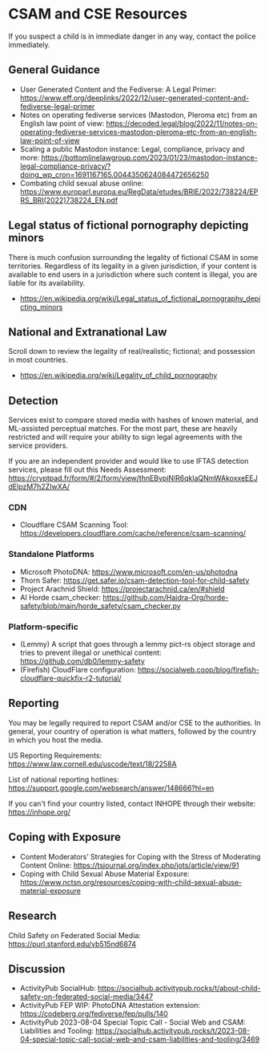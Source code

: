 # CSAM and CSE Resources
If you suspect a child is in immediate danger in any way, contact the police immediately.

## General Guidance
 - User Generated Content and the Fediverse: A Legal Primer: https://www.eff.org/deeplinks/2022/12/user-generated-content-and-fediverse-legal-primer
 - Notes on operating fediverse services (Mastodon, Pleroma etc) from an English law point of view: https://decoded.legal/blog/2022/11/notes-on-operating-fediverse-services-mastodon-pleroma-etc-from-an-english-law-point-of-view
 - Scaling a public Mastodon instance: Legal, compliance, privacy and more: https://bottomlinelawgroup.com/2023/01/23/mastodon-instance-legal-compliance-privacy/?doing_wp_cron=1691167165.0044350624084472656250
 - Combating child sexual abuse online: https://www.europarl.europa.eu/RegData/etudes/BRIE/2022/738224/EPRS_BRI(2022)738224_EN.pdf

## Legal status of fictional pornography depicting minors
There is much confusion surrounding the legality of fictional CSAM in some territories. Regardless of its legality in a given jurisdiction, if your content is available to end users in a jurisdiction where such content is illegal, you are liable for its availability. 
 - https://en.wikipedia.org/wiki/Legal_status_of_fictional_pornography_depicting_minors

## National and Extranational Law
Scroll down to review the legality of real/realistic; fictional; and possession in most countries.
 - https://en.wikipedia.org/wiki/Legality_of_child_pornography

## Detection
Services exist to compare stored media with hashes of known material, and ML-assisted perceptual matches. For the most part, these are heavily restricted and will require your ability to sign legal agreements with the service providers. 

If you are an independent provider and would like to use IFTAS detection services, please fill out this Needs Assessment: https://cryptpad.fr/form/#/2/form/view/thnEBypiNlR6qklaQNmWAkoxxeEEJdElpzM7h2ZIwXA/ 

### CDN
 - Cloudflare CSAM Scanning Tool: https://developers.cloudflare.com/cache/reference/csam-scanning/

### Standalone Platforms
 - Microsoft PhotoDNA: https://www.microsoft.com/en-us/photodna
 - Thorn Safer: https://get.safer.io/csam-detection-tool-for-child-safety
 - Project Arachnid Shield: https://projectarachnid.ca/en/#shield
 - AI Horde csam_checker: https://github.com/Haidra-Org/horde-safety/blob/main/horde_safety/csam_checker.py

### Platform-specific
  - (Lemmy) A script that goes through a lemmy pict-rs object storage and tries to prevent illegal or unethical content: https://github.com/db0/lemmy-safety
  - (Firefish) CloudFlare configuration: https://socialweb.coop/blog/firefish-cloudflare-quickfix-r2-tutorial/

## Reporting
You may be legally required to report CSAM and/or CSE to the authorities. In general, your country of operation is what matters, followed by the country in which you host the media.

US Reporting Requirements: https://www.law.cornell.edu/uscode/text/18/2258A

List of national reporting hotlines: https://support.google.com/websearch/answer/148666?hl=en

If you can't find your country listed, contact INHOPE through their website: https://inhope.org/

## Coping with Exposure
 - Content Moderators’ Strategies for Coping with the Stress of Moderating Content Online: https://tsjournal.org/index.php/jots/article/view/91
 - Coping with Child Sexual Abuse Material Exposure: https://www.nctsn.org/resources/coping-with-child-sexual-abuse-material-exposure

## Research
Child Safety on Federated Social Media: https://purl.stanford.edu/vb515nd6874

## Discussion
 - ActivityPub SocialHub: https://socialhub.activitypub.rocks/t/about-child-safety-on-federated-social-media/3447 
 - ActivityPub FEP WIP: PhotoDNA Attestation extension: https://codeberg.org/fediverse/fep/pulls/140
 - ActivityPub 2023-08-04 Special Topic Call - Social Web and CSAM: Liabilities and Tooling: https://socialhub.activitypub.rocks/t/2023-08-04-special-topic-call-social-web-and-csam-liabilities-and-tooling/3469

